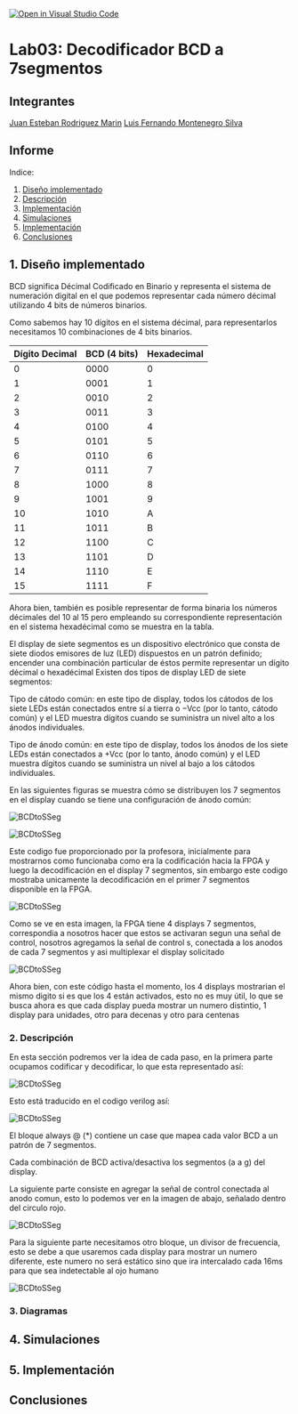[![Open in Visual Studio Code](https://classroom.github.com/assets/open-in-vscode-2e0aaae1b6195c2367325f4f02e2d04e9abb55f0b24a779b69b11b9e10269abc.svg)](https://classroom.github.com/online_ide?assignment_repo_id=19743716&assignment_repo_type=AssignmentRepo)
# Lab03: Decodificador BCD a 7segmentos


## Integrantes 

[Juan Esteban Rodriguez Marin](https://github.com/Esteban-dido)
[Luis Fernando Montenegro Silva](https://github.com/luisfer13672)

## Informe

Indice:

1. [Diseño implementado](#1-diseño-implementado)
2. [Descripción](#2-descripción)
3. [Implementación](#3-diagramas)
4. [Simulaciones](#4-simulaciones)
5. [Implementación](#5-implementación)
6. [Conclusiones](#conclusiones)

## 1. Diseño implementado

BCD significa Décimal Codificado en Binario y representa el sistema de numeración digital en el que podemos representar cada número décimal utilizando 4 bits de números binarios.

Como sabemos hay 10 dígitos en el sistema décimal, para representarlos necesitamos 10 combinaciones de 4 bits binarios.

| Dígito Decimal | BCD (4 bits) | Hexadecimal |
|----------------|-------------|-------------|
|       0        |    0000     |      0      |
|       1        |    0001     |      1      |
|       2        |    0010     |      2      |
|       3        |    0011     |      3      |
|       4        |    0100     |      4      |
|       5        |    0101     |      5      |
|       6        |    0110     |      6      |
|       7        |    0111     |      7      |
|       8        |    1000     |      8      |
|       9        |    1001     |      9      |
|      10        |    1010     |      A      |
|      11        |    1011     |      B      |
|      12        |    1100     |      C      |
|      13        |    1101     |      D      |
|      14        |    1110     |      E      |
|      15        |    1111     |      F      |

Ahora bien, también es posible representar de forma binaria los números décimales del 10 al 15 pero empleando su correspondiente representación en el sistema hexadécimal como se muestra en la tabla.

El display de siete segmentos es un dispositivo electrónico que consta de siete diodos emisores de luz (LED) dispuestos en un patrón definido; encender una combinación particular de éstos permite representar un dígito décimal o hexadécimal Existen dos tipos de display LED de siete segmentos:

Tipo de cátodo común: en este tipo de display, todos los cátodos de los siete LEDs están conectados entre sí a tierra o −Vcc
 (por lo tanto, cátodo común) y el LED muestra dígitos cuando se suministra un nivel alto a los ánodos individuales.

Tipo de ánodo común: en este tipo de display, todos los ánodos de los siete LEDs están conectados a 
+Vcc
 (por lo tanto, ánodo común) y el LED muestra dígitos cuando se suministra un nivel al bajo a los cátodos individuales.

En las siguientes figuras se muestra cómo se distribuyen los 7 segmentos en el display cuando se tiene una configuración de ánodo común:


![BCDtoSSeg](./imagenes/segm.png)



![BCDtoSSeg](./imagenes/BCDtoSSeg.png)

Este codigo fue proporcionado por la profesora, inicialmente para mostrarnos como funcionaba como era la codificación hacia la FPGA y luego la decodificación en el display 7 segmentos, sin embargo este codigo mostraba unicamente la decodificación en el primer 7 segmentos disponible en la FPGA. 

![BCDtoSSeg](./imagenes/displays1.jpeg)

Como se ve en esta imagen, la FPGA tiene 4 displays 7 segmentos, correspondia a nosotros hacer que estos se activaran segun una señal de control, nosotros agregamos la señal de control s, conectada a los anodos de cada 7 segmentos y asi multiplexar el display solicitado

![BCDtoSSeg](./imagenes/Control.png)

Ahora bien, con este código hasta el momento, los 4 displays mostrarian el mismo digito si es que los 4 están activados, esto no es muy útil, lo que se busca ahora es que cada display pueda mostrar un numero distintio, 1 display para unidades, otro para decenas y otro para centenas

### 2. Descripción

En esta sección podremos ver la idea de cada paso, en la primera parte ocupamos codificar y decodificar, lo que esta representado así:

![BCDtoSSeg](./imagenes/Sseg.png)

Esto está traducido en el codigo verilog así: 

![BCDtoSSeg](./imagenes/codificar.png)

El bloque always @ (*) contiene un case que mapea cada valor BCD a un patrón de 7 segmentos.

Cada combinación de BCD activa/desactiva los segmentos (a a g) del display.

La siguiente parte consiste en agregar la señal de control conectada al anodo comun, esto lo podemos ver en la imagen de abajo, señalado dentro del circulo rojo.

![BCDtoSSeg](./imagenes/bloques.png)

Para la siguiente parte necesitamos otro bloque, un divisor de frecuencia, esto se debe a que usaremos cada display para mostrar un numero diferente, este numero no será estático sino que ira intercalado cada 16ms para que sea indetectable al ojo humano

![BCDtoSSeg](./imagenes/displays_block1.png)

### 3. Diagramas


## 4. Simulaciones 


## 5. Implementación


## Conclusiones




